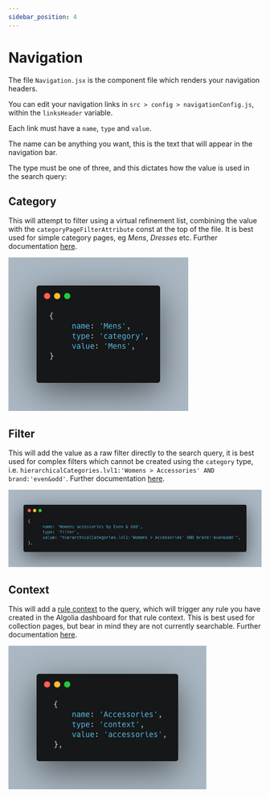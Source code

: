 ```yaml
---
sidebar_position: 4
---
```


# Navigation

The file `Navigation.jsx` is the component file which renders your navigation headers.

You can edit your navigation links in `src > config > navigationConfig.js`, within the `linksHeader` variable.

Each link must have a `name`, `type` and `value`.

The name can be anything you want, this is the text that will appear in the navigation bar.

The type must be one of three, and this dictates how the value is used in the search query:

## Category

This will attempt to filter using a virtual refinement list, combining the value with the `categoryPageFilterAttribute` const at the top of the file. It is best used for simple category pages, eg _Mens_, _Dresses_ etc. Further documentation [here](https://www.algolia.com/doc/api-reference/api-parameters/facetFilters/).

![Image](../media/navigation-category-link.png)

## Filter

This will add the value as a raw filter directly to the search query, it is best used for complex filters which cannot be created using the `category` type, i.e. `hierarchicalCategories.lvl1:'Womens > Accessories' AND brand:'even&odd'`. Further documentation [here](https://www.algolia.com/doc/api-reference/api-parameters/filters/).

![Image](../media/navigation-filter-link.png)

## Context

This will add a [rule context](https://support.algolia.com/hc/en-us/articles/4406981936785-What-is-a-Rule-context) to the query, which will trigger any rule you have created in the Algolia dashboard for that rule context. This is best used for collection pages, but bear in mind they are not currently searchable. Further documentation [here](https://www.algolia.com/doc/guides/managing-results/rules/rules-overview/#rules-responding-to-user-context).

![Image](../media/navigation-context-link.png)
